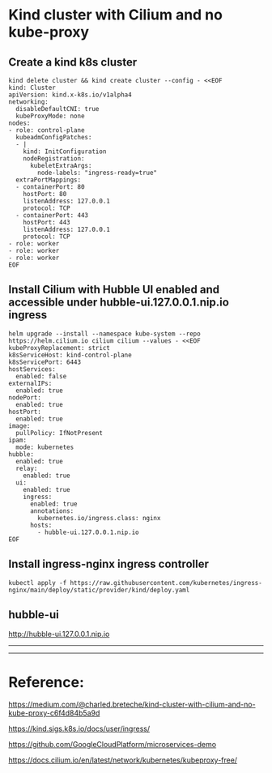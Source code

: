 #  Kind cluster with Cilium and no kube-proxy


## Create a kind k8s cluster

```
kind delete cluster && kind create cluster --config - <<EOF
kind: Cluster
apiVersion: kind.x-k8s.io/v1alpha4
networking:
  disableDefaultCNI: true
  kubeProxyMode: none
nodes:
- role: control-plane
  kubeadmConfigPatches:
  - |
    kind: InitConfiguration
    nodeRegistration:
      kubeletExtraArgs:
        node-labels: "ingress-ready=true"
  extraPortMappings:
  - containerPort: 80
    hostPort: 80
    listenAddress: 127.0.0.1
    protocol: TCP
  - containerPort: 443
    hostPort: 443
    listenAddress: 127.0.0.1
    protocol: TCP
- role: worker
- role: worker
- role: worker
EOF
```


## Install Cilium with Hubble UI enabled and accessible under hubble-ui.127.0.0.1.nip.io ingress

```
helm upgrade --install --namespace kube-system --repo https://helm.cilium.io cilium cilium --values - <<EOF
kubeProxyReplacement: strict
k8sServiceHost: kind-control-plane
k8sServicePort: 6443
hostServices:
  enabled: false
externalIPs:
  enabled: true
nodePort:
  enabled: true
hostPort:
  enabled: true
image:
  pullPolicy: IfNotPresent
ipam:
  mode: kubernetes
hubble:
  enabled: true
  relay:
    enabled: true
  ui:
    enabled: true
    ingress:
      enabled: true
      annotations:
        kubernetes.io/ingress.class: nginx
      hosts:
        - hubble-ui.127.0.0.1.nip.io
EOF
```


## Install ingress-nginx ingress controller
```
kubectl apply -f https://raw.githubusercontent.com/kubernetes/ingress-nginx/main/deploy/static/provider/kind/deploy.yaml
```



##  hubble-ui
http://hubble-ui.127.0.0.1.nip.io   




---

---
# Reference:
https://medium.com/@charled.breteche/kind-cluster-with-cilium-and-no-kube-proxy-c6f4d84b5a9d     

https://kind.sigs.k8s.io/docs/user/ingress/  

https://github.com/GoogleCloudPlatform/microservices-demo  

https://docs.cilium.io/en/latest/network/kubernetes/kubeproxy-free/  

